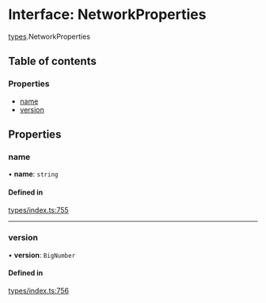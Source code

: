 # Interface: NetworkProperties

[types](../wiki/types).NetworkProperties

## Table of contents

### Properties

- [name](../wiki/types.NetworkProperties#name)
- [version](../wiki/types.NetworkProperties#version)

## Properties

### name

• **name**: `string`

#### Defined in

[types/index.ts:755](https://github.com/PolymeshAssociation/polymesh-sdk/blob/2d3ac2ae/src/types/index.ts#L755)

___

### version

• **version**: `BigNumber`

#### Defined in

[types/index.ts:756](https://github.com/PolymeshAssociation/polymesh-sdk/blob/2d3ac2ae/src/types/index.ts#L756)
